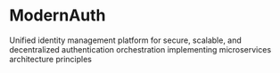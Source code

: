 # ModernAuth
Unified identity management platform for secure, scalable, and decentralized authentication orchestration implementing microservices architecture principles
